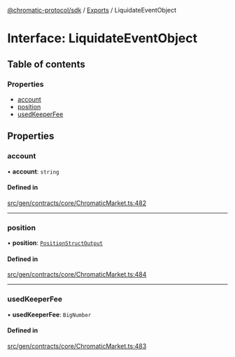 [@chromatic-protocol/sdk](../README.md) / [Exports](../modules.md) / LiquidateEventObject

# Interface: LiquidateEventObject

## Table of contents

### Properties

- [account](LiquidateEventObject.md#account)
- [position](LiquidateEventObject.md#position)
- [usedKeeperFee](LiquidateEventObject.md#usedkeeperfee)

## Properties

### account

• **account**: `string`

#### Defined in

[src/gen/contracts/core/ChromaticMarket.ts:482](https://github.com/chromatic-protocol/sdk/blob/27c8c90/src/gen/contracts/core/ChromaticMarket.ts#L482)

___

### position

• **position**: [`PositionStructOutput`](../modules.md#positionstructoutput)

#### Defined in

[src/gen/contracts/core/ChromaticMarket.ts:484](https://github.com/chromatic-protocol/sdk/blob/27c8c90/src/gen/contracts/core/ChromaticMarket.ts#L484)

___

### usedKeeperFee

• **usedKeeperFee**: `BigNumber`

#### Defined in

[src/gen/contracts/core/ChromaticMarket.ts:483](https://github.com/chromatic-protocol/sdk/blob/27c8c90/src/gen/contracts/core/ChromaticMarket.ts#L483)
